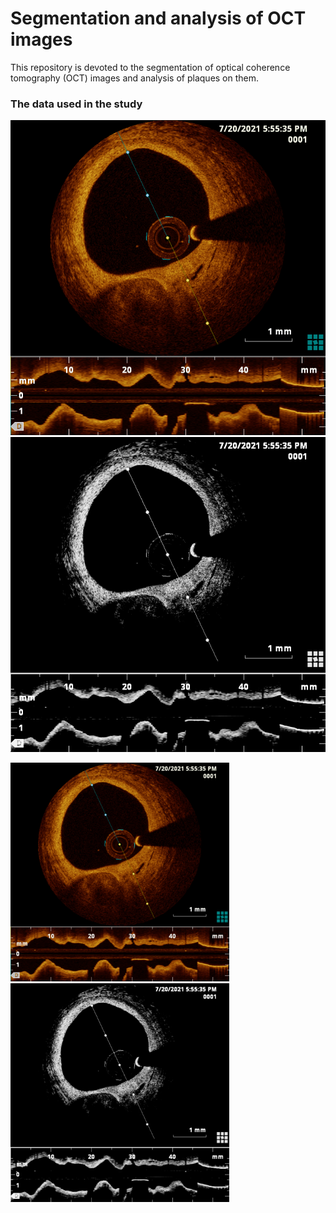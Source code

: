# Segmentation and analysis of OCT images
This repository is devoted to the segmentation of optical coherence tomography (OCT) images and analysis of plaques on them.

### The data used in the study


[//]: # (![This is an image]&#40;media/gray_img.png&#41;)
[//]: # ()
[//]: # (![This is an image]&#40;media/source_img.png&#41;)

![Source image](media/source_img.png "Source image") ![Pre-processed image](media/gray_img.png "Pre-processed image")

<p float="center">
  <img src="media/source_img.png" width="350" />
  <img src="media/gray_img.png" width="350" />
</p>